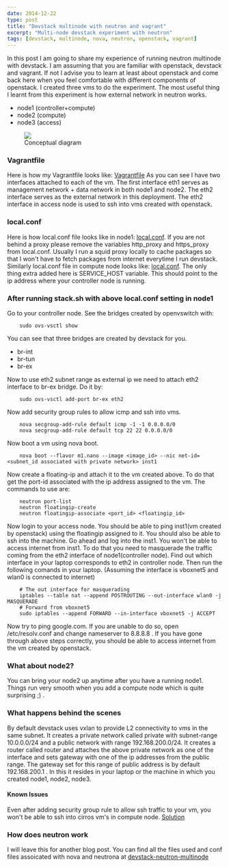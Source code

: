 ```yaml
---
date: 2014-12-22
type: post
title: "Devstack multinode with neutron and vagrant"
excerpt: "Multi-node devstack experiment with neutron"
tags: [devstack, multinode, nova, neutron, openstack, vagrant]
---
```


In this post I am going to share my experience of running neutron multinode with devstack. I am assuming that you are familiar with openstack, devstack and vagrant. If not I advise you to learn at least about openstack and come back here when you feel comfortable with different components of openstack. I created three vms to do the experiment. The most useful thing I learnt from this experiment is how external network in neutron works. 

* node1 (controller+compute)
* node2 (compute)
* node3 (access)

<figure>
<a href="/img/neutron.jpg"><img src="/img/neutron.jpg"></a>
<figcaption>Conceptual diagram </figcaption>
</figure>

### Vagrantfile

Here is how
my Vagrantfile looks like: [Vagrantfile](https://github.com/ajayaa/devstack-neutron-multinode/blob/master/Vagrantfile) 
As you can see I have two interfaces attached to each of the vm. The first interface eth1 serves as management network + data network in both node1 and node2. The eth2 interface serves as the external network in this deployment. The eth2 interface in access node is used to ssh into vms created with openstack.

### local.conf
Here is how local.conf file looks like in node1: [local.conf](https://github.com/ajayaa/devstack-neutron-multinode/blob/master/local.conf.controller). If you are not behind a proxy please remove the variables http_proxy and https_proxy from local.conf.  Usually I run a squid proxy locally to cache packages so that I won't have to fetch packages from internet everytime I run devstack.
Similarly local.conf file in compute node looks like: [local.conf](https://github.com/ajayaa/devstack-neutron-multinode/blob/master/local.conf.compute). The only thing extra added here is SERVICE_HOST variable. This should point to the ip address where your controller node is running.

### After running stack.sh with above local.conf setting in node1
Go to your controller node. See the bridges created by openvswitch with:
```
    sudo ovs-vsctl show 
```

You can see that three bridges are created by devstack for you.

* br-int
* br-tun
* br-ex

Now to use eth2 subnet range as external ip we need to attach eth2 interface to br-ex bridge. Do it by:
```
    sudo ovs-vsctl add-port br-ex eth2
```

Now add security group rules to allow icmp and ssh into vms.
```
    nova secgroup-add-rule default icmp -1 -1 0.0.0.0/0
    nova secgroup-add-rule default tcp 22 22 0.0.0.0/0
```

Now boot a vm using nova boot. 
```
    nova boot --flavor m1.nano --image <image_id> --nic net-id=<subnet_id associated with private network> inst1
```

Now create a floating-ip and attach it to the vm created above. To do that get the port-id associated with the ip address assigned to the vm. The commands to use are: 
```
    neutron port-list
    neutron floatingip-create
    neutron floatingip-associate <port_id> <floatingip_id>
```

Now login to your access node. You should be able to ping inst1(vm created by openstack) using the floatingip assigned to it. You should also be able to ssh into the machine. Go ahead and log into the inst1. You won't be able to access internet from inst1. To do that you need to masquerade the traffic coming from the eth2 interface of node1(controller node). Find out which interface in your laptop corresponds to eth2 in controller node. Then run the following comands in your laptop. (Assuming the interface is vboxnet5 and wlan0 is connected to internet)
```
    # The out interface for masquerading
    iptables --table nat --append POSTROUTING --out-interface wlan0 -j MASQUERADE
    # Forward from vboxnet5
    sudo iptables --append FORWARD --in-interface vboxnet5 -j ACCEPT

```
Now try to ping google.com. If you are unable to do so, open /etc/resolv.conf and change nameserver to 8.8.8.8 . If you have gone through above steps correctly, you should be able to access internet from the vm created by openstack.

### What about node2?
You can bring your node2 up anytime after you have a running node1. Things run very smooth when you add a compute node which is quite surprising  ;) .


### What happens behind the scenes

By default devstack uses vxlan to provide L2 connectivity to vms in the same subnet. It creates a private network called private with subnet-range 10.0.0.0/24 and a public network with range 192.168.200.0/24. It creates a router called router and attaches the above private network as one of the interface and sets gateway with one of the ip addresses from the public range. The gateway set for this range of public address is by default 192.168.200.1 . In this it resides in your laptop or the machine in which you created node1, node2, node3. 

#### Known Issues
Even after adding security group rule to allow ssh traffic to your vm, you won't be able to ssh into cirros vm's in compute node.
[Solution](https://ask.openstack.org/en/question/30502/can-ping-vm-instance-but-cant-ssh-ssh-command-halts-with-no-output/)

### How does neutron work
I will leave this for another blog post. You can find all the files used and conf files assoicated with nova and neutrona at [devstack-neutron-multinode](https://github.com/ajayaa/devstack-neutron-multinode/)
